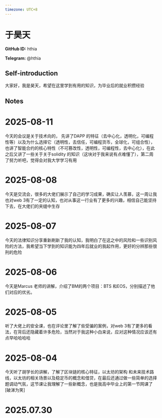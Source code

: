 ```yaml
---
timezone: UTC+8
---
```


# 于昊天

**GitHub ID:** hthia

**Telegram:** @hthia

## Self-introduction

大家好，我是昊天，希望在这里学到有用的知识，为毕业后的就业积攒经验

## Notes

<!-- Content_START -->
# 2025-08-11

今天的会议是关于技术向的， 先讲了DAPP 的特征（去中心化，透明化，可编程性等）以及为什么选择它（透明性，去信任，可编程货币，全球化，可组合性），也讲了智能合约的核心特性（不可篡改性，透明性，可编程性，去中心化），在此之后又讲了一些关于关于solidity 的知识（这块对于我来说有点难懂了），第二周了努力听吧，觉得会对我大学学习有用

# 2025-08-08

今天是交流会，很多的大佬们展示了自己的学习成果，确实让人羡慕，这一周让我也对web 3有了一定的认知，也对从事这一行业有了更多的兴趣，相信自己能坚持下去，在大佬们的夹缝中生存

# 2025-08-07

今天的法律知识分享重新刷新了我的认知，我明白了在这之中的风险和一些识别风险的方法，我希望当下学到的知识能为四年后就业的我起作用，更好的分辨那些很刑的危险

# 2025-08-06

今天是Marcus 老师的讲解，介绍了BM的两个项目：BTS 和EOS，分别描述了他们对应的优劣。

# 2025-08-05

听了大佬上的安全课，也在评论里了解了些受骗的案例，对web 3有了更多的看法，在背后还隐藏着许多危险，当然对于我这种小白来说，应对这种情况应该还有点早哈哈哈哈

# 2025-08-04

今天听了胡学长的讲解，了解了区块链的核心特征，以太坊的架构 和未来技术路线，以太坊的相关场景以及稳定币的概念和借贷，在最后还通过做一些简单的选择题调动气氛，这节课让我理解了一些新概念，也是我高中毕业上的第一节网课了[破涕为笑]


# 2025.07.30


<!-- Content_END -->
